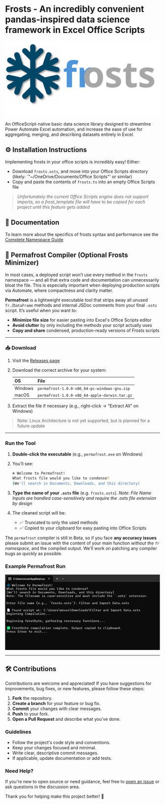 # Frosts - An incredibly convenient pandas-inspired data science framework in Excel Office Scripts

![Frost Logo](docs/images/frosts_logo.svg)

An OfficeScript-native basic data science library designed to streamline Power Automate Excel automation, and increase the ease of use for aggregating, merging, and describing datasets entirely in Excel.

## ⚙️ Installation Instructions

Implementing frosts in your office scripts is incredibly easy! Either:

- Download `frosts.osts`, and move into your Office Scripts directory (likely: `"~/OneDrive/Documents/Office Scripts"' or similar)
- Copy and paste the contents of `frosts.ts` into an empty Office Scripts file

>*Unfortunately the current Office Scripts engine does not support imports, so a frost_template file will have to be copied for each project until this feature gets added*

## 📖 Documentation

To learn more about the specifics of frosts syntax and performance see the [Complete Namespace Guide](https://joeyrussoniello.github.io/frosts/)

## 🧊 Permafrost Compiler (Optional Frosts Minimizer)

In most cases, a deployed script won’t use every method in the `frosts` namespace — and all that extra code and documentation can unnecessarily bloat the file. This is especially important when deploying production scripts via Automate, where compactness and clarity matter.

**Permafrost** is a lightweight executable tool that strips away all unused `fr.`/`DataFrame` methods and internal JSDoc comments from your final `.osts` script. It’s useful when you want to:

- **Minimize file size** for easier pasting into Excel's Office Scripts editor  
- **Avoid clutter** by only including the methods your script actually uses  
- **Copy and share** condensed, production-ready versions of Frosts scripts

---

### 📥 Download

1. Visit the [Releases page](https://github.com/JoeyRussoniello/frosts/releases)
2. Download the correct archive for your system:

   | OS      | File                                                              |
   |---------|-------------------------------------------------------------------|
   | Windows | `permafrost-1.0.0-x86_64-pc-windows-gnu.zip`                      |
   | macOS   | `permafrost-1.0.0-x86_64-apple-darwin.tar.gz`                    |

3. Extract the file if necessary (e.g., right-click → “Extract All” on Windows)

> Note: Linux Architecture is not yet supported, but is planned for a future update
---

### Run the Tool

1. **Double-click the executable** (e.g., `permafrost.exe` on Windows)
2. You’ll see:

   ```bash
   ❄️ Welcome to Permafrost!
   What frosts file would you like to condense?
   (We'll search in Documents, Downloads, and this directory)
   ```

3. **Type the name of your `.osts` file** (e.g. `frosts.osts`). *Note: File Name Inputs are handled case-sensitively and require the .osts file extension by design*
4. The cleaned script will be:
   - ✅ Truncated to only the used methods
   - ✅ Copied to your clipboard for easy pasting into Office Scripts

The `permafrost` compiler is still in Beta, so if you face **any accuracy issues** please submit an issue with the content of your main function *without the `fr` namespace*, and the compiled output. We'll work on patching any compiler bugs as quickly as possible.

### Example Permafrost Run

![Permafrost Run Image](/docs/images/permafrost_prompt.png)

---

## 🛠️ Contributions

Contributions are welcome and appreciated! If you have suggestions for improvements, bug fixes, or new features, please follow these steps:

1. **Fork** the repository.
2. **Create a branch** for your feature or bug fix.
3. **Commit** your changes with clear messages.
4. **Push** to your fork.
5. **Open a Pull Request** and describe what you’ve done.

### Guidelines

- Follow the project's code style and conventions.
- Keep your changes focused and minimal.
- Write clear, descriptive commit messages.
- If applicable, update documentation or add tests.

### Need Help?

If you're new to open source or need guidance, feel free to [open an issue](https://github.com/JoeyRussoniello/frosts/issues) or ask questions in the discussion area.

Thank you for helping make this project better! 🙌
